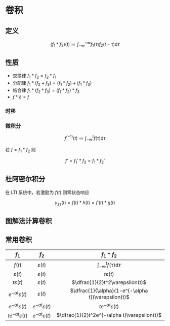 # 卷积

## 定义

$$
(f_1 * f_2)(t) \coloneq \int_{-\infty}^{+\infty} f_1(\tau)f_2(t-\tau) \mathrm{d}\tau
$$

## 性质

- 交换律 $f_1 * f_2 = f_2 * f_1$
- 分配律 $f_1 * (f_2 + f_3) = (f_1 * f_2) + (f_1 * f_3)$
- 结合律 $f_1 * (f_2 * f_3) = (f_1 * f_2) * f_3$
- $f * \delta = f$

### 时移

### 微积分

$$
f^{(-1)}(t) \coloneq \int_{-\infty}^{t} f(\tau) \mathrm{d}\tau
$$

若 $f = f_1 * f_2$ 则

$$
f' = f_1' * f_2 = f_1 * f_2'
$$

## 杜阿密尔积分

在 LTI 系统中，若激励为 $f(t)$ 则零状态响应

$$
y_{zs}(t)=f(t)*h(t)=f'(t)*g(t)
$$

## 图解法计算卷积

## 常用卷积

|$f_1$|$f_2$|$f_1*f_2$|
|:-:|:-:|:-:|
|$f(t)$|$\varepsilon(t)$|$\displaystyle\int_{-\infty}^{t} f(\tau) \mathrm{d}\tau$|
|$\varepsilon(t)$|$\varepsilon(t)$|$t\varepsilon(t)$|
|$t\varepsilon(t)$|$\varepsilon(t)$|$\dfrac{1}{2}t^2\varepsilon(t)$|
|$e^{-\alpha t}\varepsilon(t)$|$\varepsilon(t)$|$\dfrac{1}{\alpha}(1-e^{-\alpha t})\varepsilon(t)$|
|$e^{-\alpha t}\varepsilon(t)$|$e^{-\alpha t}\varepsilon(t)$|$te^{-\alpha t}\varepsilon(t)$|
|$te^{-\alpha t}\varepsilon(t)$|$e^{-\alpha t}\varepsilon(t)$|$\dfrac{1}{2}t^2e^{-\alpha t}\varepsilon(t)$|
